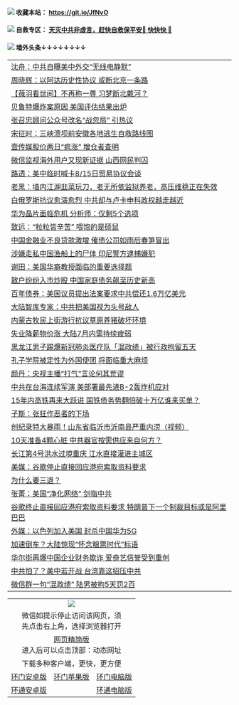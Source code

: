  #### <img src="https://img.icons8.com/color/48/000000/check-all.png"/> 收藏本站： https://git.io/JfNvO 

 #### <img src="https://img.icons8.com/color/48/000000/check-all.png"/> 自救专区： [天灭中共非虚言，赶快自救保平安🍎 快快快 📩](https://github.com/pwgy/td/blob/master/README.md)

 #### <img src="https://img.icons8.com/color/48/000000/check-all.png"/> 墙外头条↓↓↓↓↓↓↓↓ 
<table>  

<tr><td colspan="2" align="left"><a href="https://dwkts8awlbkd7.cloudfront.net/?name=c1211775&key=jdhvxawhshihitwk&from=gy1">沈舟：中共自曝美中外交“无线电静默”</a></td></tr>
<tr><td colspan="2" align="left"><a href="https://dwkts8awlbkd7.cloudfront.net/?name=c1211995&key=jdhvxawhshihitwk&from=gy1">周晓辉：以阿达历史性协议 或断北京一条路</a></td></tr>
<tr><td colspan="2" align="left"><a href="https://dwkts8awlbkd7.cloudfront.net/?name=c1211927&key=jdhvxawhshihitwk&from=gy1">【薇羽看世间】不再称一尊 习梦断北戴河？</a></td></tr>
<tr><td colspan="2" align="left"><a href="https://dwkts8awlbkd7.cloudfront.net/?name=c1211960&key=jdhvxawhshihitwk&from=gy1">贝鲁特爆炸案原因 美国评估结果出炉</a></td></tr>
<tr><td colspan="2" align="left"><a href="https://dwkts8awlbkd7.cloudfront.net/?name=c1211964&key=jdhvxawhshihitwk&from=gy1">张召忠顾问公众号改名“战忽局” 引热议</a></td></tr>
<tr><td colspan="2" align="left"><a href="https://dwkts8awlbkd7.cloudfront.net/?name=c1211997&key=jdhvxawhshihitwk&from=gy1">宋征时：三峡溃坝前安徽各地逃生自救路线图</a></td></tr>
<tr><td colspan="2" align="left"><a href="https://dwkts8awlbkd7.cloudfront.net/?name=c1211957&key=jdhvxawhshihitwk&from=gy1">壹传媒股价两日“疯涨” 增仓者查明</a></td></tr>
<tr><td colspan="2" align="left"><a href="https://dwkts8awlbkd7.cloudfront.net/?name=c1211992&key=jdhvxawhshihitwk&from=gy1">微信监视海外用户又现新证据 山西网民判囚</a></td></tr>
<tr><td colspan="2" align="left"><a href="https://dwkts8awlbkd7.cloudfront.net/?name=c1211958&key=jdhvxawhshihitwk&from=gy1">路透：美中临时喊卡8/15日贸易协议会谈</a></td></tr>
<tr><td colspan="2" align="left"><a href="https://dwkts8awlbkd7.cloudfront.net/?name=c1211998&key=jdhvxawhshihitwk&from=gy1">老黑：墙内江湖韭菜玩刀，老无所依监狱养老，高压维稳正在失效</a></td></tr>
<tr><td colspan="2" align="left"><a href="https://dwkts8awlbkd7.cloudfront.net/?name=c1211984&key=jdhvxawhshihitwk&from=gy1">白俄罗斯抗议愈演愈烈 中共却与卢卡申科政权越走越近</a></td></tr>
<tr><td colspan="2" align="left"><a href="https://dwkts8awlbkd7.cloudfront.net/?name=c1211959&key=jdhvxawhshihitwk&from=gy1">华为晶片面临危机 分析师：仅剩5个选项</a></td></tr>
<tr><td colspan="2" align="left"><a href="https://dwkts8awlbkd7.cloudfront.net/?name=c1211947&key=jdhvxawhshihitwk&from=gy1">致远：“粒粒皆辛苦” 喂饱的是硕鼠</a></td></tr>
<tr><td colspan="2" align="left"><a href="https://dwkts8awlbkd7.cloudfront.net/?name=c1211996&key=jdhvxawhshihitwk&from=gy1">中国金融业不良贷款激增 催债公司如雨后春笋冒出</a></td></tr>
<tr><td colspan="2" align="left"><a href="https://dwkts8awlbkd7.cloudfront.net/?name=c1211985&key=jdhvxawhshihitwk&from=gy1">涉嫌走私中国渔船上的尸体 印尼警方逮捕嫌犯</a></td></tr>
<tr><td colspan="2" align="left"><a href="https://dwkts8awlbkd7.cloudfront.net/?name=c1211598&key=jdhvxawhshihitwk&from=gy1">谢田：美国华裔教授面临的重要选择题</a></td></tr>
<tr><td colspan="2" align="left"><a href="https://dwkts8awlbkd7.cloudfront.net/?name=c1211917&key=jdhvxawhshihitwk&from=gy1">散户纷纷入市炒股 中国家庭债务飙至历史新高</a></td></tr>
<tr><td colspan="2" align="left"><a href="https://dwkts8awlbkd7.cloudfront.net/?name=c1211937&key=jdhvxawhshihitwk&from=gy1">百年债券：美国议员提出法案要求中共偿还1.6万亿美元</a></td></tr>
<tr><td colspan="2" align="left"><a href="https://dwkts8awlbkd7.cloudfront.net/?name=c1211928&key=jdhvxawhshihitwk&from=gy1">大陆智库专家：中共把美国视为头号敌人</a></td></tr>
<tr><td colspan="2" align="left"><a href="https://dwkts8awlbkd7.cloudfront.net/?name=c1211981&key=jdhvxawhshihitwk&from=gy1">内蒙古牧民上街游行抗议草原养猪破坏环境</a></td></tr>
<tr><td colspan="2" align="left"><a href="https://dwkts8awlbkd7.cloudfront.net/?name=c1211911&key=jdhvxawhshihitwk&from=gy1">失业降薪物价涨 大陆7月内需持续疲弱</a></td></tr>
<tr><td colspan="2" align="left"><a href="https://dwkts8awlbkd7.cloudfront.net/?name=c1211936&key=jdhvxawhshihitwk&from=gy1">黑龙江男子踢爆新冠肺炎医疗队「混政绩」被行政拘留五天</a></td></tr>
<tr><td colspan="2" align="left"><a href="https://dwkts8awlbkd7.cloudfront.net/?name=c1211922&key=jdhvxawhshihitwk&from=gy1">孔子学院被定性为外国使团 将面临重大麻烦</a></td></tr>
<tr><td colspan="2" align="left"><a href="https://dwkts8awlbkd7.cloudfront.net/?name=c1211994&key=jdhvxawhshihitwk&from=gy1">颜丹：央视主播“打气”言论何其荒谬</a></td></tr>
<tr><td colspan="2" align="left"><a href="https://dwkts8awlbkd7.cloudfront.net/?name=c1211931&key=jdhvxawhshihitwk&from=gy1">中共在台海连续军演 美部署最先进B-2轰炸机应对</a></td></tr>
<tr><td colspan="2" align="left"><a href="https://dwkts8awlbkd7.cloudfront.net/?name=c1211924&key=jdhvxawhshihitwk&from=gy1">15年内高铁再来大跃进 国铁债务势翻倍破十万亿谁来买单？</a></td></tr>
<tr><td colspan="2" align="left"><a href="https://dwkts8awlbkd7.cloudfront.net/?name=c1211948&key=jdhvxawhshihitwk&from=gy1">子斯：张狂作恶者的下场</a></td></tr>
<tr><td colspan="2" align="left"><a href="https://dwkts8awlbkd7.cloudfront.net/?name=c1211993&key=jdhvxawhshihitwk&from=gy1">创纪录特大暴雨！山东省临沂市沂南县严重内涝（视频）</a></td></tr>
<tr><td colspan="2" align="left"><a href="https://dwkts8awlbkd7.cloudfront.net/?name=c1211930&key=jdhvxawhshihitwk&from=gy1">10天准备4颗心脏 中共器官按需供应来自何方？</a></td></tr>
<tr><td colspan="2" align="left"><a href="https://dwkts8awlbkd7.cloudfront.net/?name=c1212010&key=jdhvxawhshihitwk&from=gy1">长江第4号洪水过境重庆 江水直接灌进主城区</a></td></tr>
<tr><td colspan="2" align="left"><a href="https://dwkts8awlbkd7.cloudfront.net/?name=c1211925&key=jdhvxawhshihitwk&from=gy1">美媒：谷歌停止直接回应港府索取资料要求</a></td></tr>
<tr><td colspan="2" align="left"><a href="https://dwkts8awlbkd7.cloudfront.net/?name=c1211946&key=jdhvxawhshihitwk&from=gy1">为什么要三退？</a></td></tr>
<tr><td colspan="2" align="left"><a href="https://dwkts8awlbkd7.cloudfront.net/?name=c1211945&key=jdhvxawhshihitwk&from=gy1">张菁：美国“净化网络” 剑指中共</a></td></tr>
<tr><td colspan="2" align="left"><a href="https://dwkts8awlbkd7.cloudfront.net/?name=c1211934&key=jdhvxawhshihitwk&from=gy1">谷歌终止直接回应港府索取资料要求 特朗普下一个制裁目标或是阿里巴巴</a></td></tr>
<tr><td colspan="2" align="left"><a href="https://dwkts8awlbkd7.cloudfront.net/?name=c1211983&key=jdhvxawhshihitwk&from=gy1">外媒：以色列加入美国 封杀中国华为5G</a></td></tr>
<tr><td colspan="2" align="left"><a href="https://dwkts8awlbkd7.cloudfront.net/?name=c1212006&key=jdhvxawhshihitwk&from=gy1">加速倒车？大陆惊现“怀念粮票时代”标语</a></td></tr>
<tr><td colspan="2" align="left"><a href="https://dwkts8awlbkd7.cloudfront.net/?name=c1211982&key=jdhvxawhshihitwk&from=gy1">华尔街再爆中国企业财务欺诈 爱奇艺信誉受到重创</a></td></tr>
<tr><td colspan="2" align="left"><a href="https://dwkts8awlbkd7.cloudfront.net/?name=c1211954&key=jdhvxawhshihitwk&from=gy1">中共怕了？美中若开战 台湾靠这招压中共</a></td></tr>
<tr><td colspan="2" align="left"><a href="https://dwkts8awlbkd7.cloudfront.net/?name=c1211942&key=jdhvxawhshihitwk&from=gy1">微信群一句“混政绩” 陆男被拘5天罚2百</a></td></tr>


  </table>
  
  <table>
  <tr>
    <td colspan="3" align="center"><img src="https://cdn.jsdelivr.net/gh/opipe/up/oGate65.jpg"/></td>
  </tr>
  <tr>
    <td colspan="3" align="center">微信如提示停止访问该网页，须<br/>先点击右上角，选择浏览器打开</td>
  <tr>
  <tr>
    <td colspan="3" align="center"><a href="https://gitcdn.xyz/cdn/otiny/up/master/show005.htm">网页精简版</a><br/>进入后可以点击顶部：动态网址</td>
  </tr>
  <tr>
    <td colspan="3" align="center">下载多种客户端，更快，更方便</td>
  <tr>
  <tr>
    <td align="center"><a href="https://cdn.jsdelivr.net/gh/opipe/up/oGatea.apk">环门安卓版</a></td>
    <td align="center"><a href="https://x.co/odisk">环门苹果版</a></td>
    <td align="center"><a href="https://cdn.jsdelivr.net/gh/opipe/up/oGate.zip">环门电脑版</a></td>
  </tr>
  <tr>
    <td align="center"><a href="https://cdn.jsdelivr.net/gh/opipe/up/oPipe.apk">环通安卓版</a></td>
    <td align="center"></td>
    <td align="center"><a href="https://raw.githubusercontent.com/opipe/up/master/oPipe.zip">环通电脑版</a></td>
  </tr>
  
</table>
